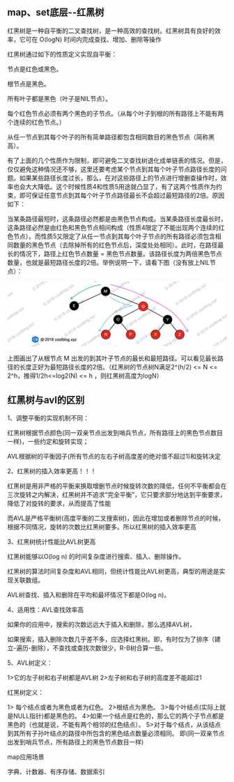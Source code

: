 ## map、set底层--红黑树

红黑树是一种自平衡的二叉查找树，是一种高效的查找树。红黑树具有良好的效率，它可在 O(logN) 时间内完成查找、增加、删除等操作

红黑树通过如下的性质定义实现自平衡：

节点是红色或黑色。

根节点是黑色。

所有叶子都是黑色（叶子是NIL节点）。

每个红色节点必须有两个黑色的子节点。（从每个叶子到根的所有路径上不能有两个连续的红色节点。）

从任一节点到其每个叶子的所有简单路径都包含相同数目的黑色节点（简称黑高）。

有了上面的几个性质作为限制，即可避免二叉查找树退化成单链表的情况。但是，仅仅避免这种情况还不够，这里还要考虑某个节点到其每个叶子节点路径长度的问题。如果某些路径长度过长，那么，在对这些路径上的节点进行增删查操作时，效率也会大大降低。这个时候性质4和性质5用途就凸显了，有了这两个性质作为约束，即可保证任意节点到其每个叶子节点路径最长不会超过最短路径的2倍。原因如下：

当某条路径最短时，这条路径必然都是由黑色节点构成。当某条路径长度最长时，这条路径必然是由红色和黑色节点相间构成（性质4限定了不能出现两个连续的红色节点）。而性质5又限定了从任一节点到其每个叶子节点的所有路径必须包含相同数量的黑色节点（去除掉所有的红色节点后，深度处处相同）。此时，在路径最长的情况下，路径上红色节点数量 = 黑色节点数量。该路径长度为两倍黑色节点数量，也就是最短路径长度的2倍。举例说明一下，请看下图（没有放上NIL节点）：

![](../Images/982c6a459f8306f05422bef9ddafcda6.jpg)



上图画出了从根节点 M 出发的到其叶子节点的最长和最短路径。可以看见最长路径的长度正好为最短路径长度的2倍。（红黑树的节点树N满足2^(h/2) <= N <= 2^h，推得1/2h<=log2(N) <= h ，则红黑树高度为logN）



## 红黑树与avl的区别

1、调整平衡的实现机制不同：

红黑树根据节点颜色(同一双亲节点出发到哨兵节点，所有路径上的黑色节点数目一样)，一些约定和旋转实现；

AVL根据树的平衡因子(所有节点的左右子树高度差的绝对值不超过1)和旋转决定

2、红黑树的插入效率更高！！！

红黑树是用非严格的平衡来换取增删节点时候旋转次数的降低，任何不平衡都会在三次旋转之内解决，红黑树并不追求“完全平衡”，它只要求部分地达到平衡要求，降低了对旋转的要求，从而提高了性能

而AVL是严格平衡树(高度平衡的二叉搜索树)，因此在增加或者删除节点的时候，根据不同情况，旋转的次数比红黑树要多。所以红黑树的插入效率更高

3、红黑树统计性能比AVL树更高

 红黑树能够以O(log n)  的时间复杂度进行搜索、插入、删除操作。

 红黑树的算法时间复杂度和AVL相同，但统计性能比AVL树更高，典型的用途是实现关联数组。

  AVL树查找、插入和删除在平均和最坏情况下都是O(log n)。

4、适用性：AVL查找效率高

如果你的应用中，搜索的次数远远大于插入和删除，那么选择AVL树，

如果搜索，插入删除次数几乎差不多，应选择红黑树。即，有时仅为了排序（建立-遍历-删除），不查找或查找次数很少，R-B树合算一些。

5、AVL树定义：

1>它的左子树和右子树都是AVL树 2>左子树和右子树的高度差不能超过1 

红黑树定义：

1> 每个结点或者为黑色或者为红色。 2>根结点为黑色。 3>每个叶结点(实际上就是NULL指针)都是黑色的。 4>如果一个结点是红色的，那么它的两个子节点都是黑色的（也就是说，不能有两个相邻的红色结点）。 5>对于每个结点，从该结点到其所有子孙叶结点的路径中所包含的黑色结点数量必须相同。 即(同一双亲节点出发到哨兵节点，所有路径上的黑色节点数目一样)





map应用场景

字典、计数器、有序存储、数据索引